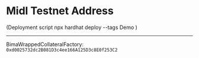 # Midl Testnet Address

(Deployment script npx hardhat deploy --tags Demo )

---

BimaWrappedCollateralFactory: `0xd0025732dc2B081D3c4ee166A125D3c8E0f253C2`
